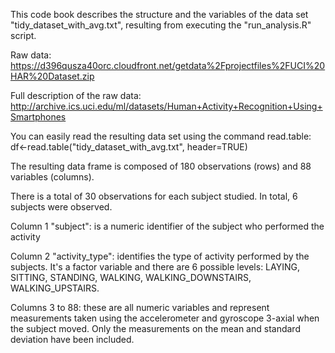 This code book describes the structure and the variables of the data set "tidy_dataset_with_avg.txt", resulting from executing the "run_analysis.R" script.

Raw data: https://d396qusza40orc.cloudfront.net/getdata%2Fprojectfiles%2FUCI%20HAR%20Dataset.zip

Full description of the raw data: http://archive.ics.uci.edu/ml/datasets/Human+Activity+Recognition+Using+Smartphones

You can easily read the resulting data set using the command read.table: df<-read.table("tidy_dataset_with_avg.txt", header=TRUE)

The resulting data frame is composed of 180 observations (rows) and 88 variables (columns).

There is a total of 30 observations for each subject studied. In total, 6 subjects were observed.

Column 1 "subject": is a numeric identifier of the subject who performed the activity

Column 2 "activity_type": identifies the type of activity performed by the subjects. It's a factor variable and there are 6 possible levels: LAYING, SITTING, STANDING, WALKING, WALKING_DOWNSTAIRS, WALKING_UPSTAIRS.

Columns 3 to 88: these are all numeric variables and represent measurements taken using the accelerometer and gyroscope 3-axial when the subject moved. Only the measurements on the mean and standard deviation have been included.
